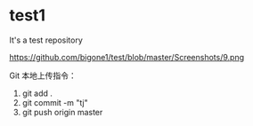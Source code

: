 # test1
It's a test repository

https://github.com/bigone1/test/blob/master/Screenshots/9.png

Git 本地上传指令：
1. git add .
2. git commit -m "tj"
3. git push origin master
